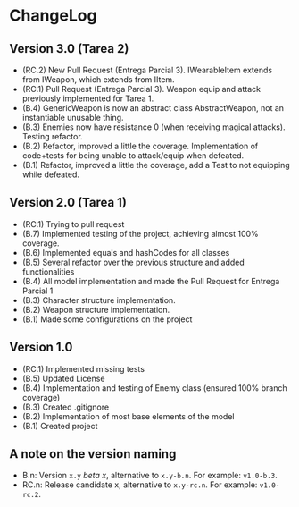 ChangeLog
=========

Version 3.0 (Tarea 2)
-----------
- (RC.2) New Pull Request (Entrega Parcial 3). IWearableItem extends from IWeapon, which extends from IItem.
- (RC.1) Pull Request (Entrega Parcial 3). Weapon equip and attack previously implemented for Tarea 1.
- (B.4) GenericWeapon is now an abstract class AbstractWeapon, not an instantiable unusable thing.
- (B.3) Enemies now have resistance 0 (when receiving magical attacks). Testing refactor.
- (B.2) Refactor, improved a little the coverage. Implementation of code+tests for being unable to attack/equip when defeated.
- (B.1) Refactor, improved a little the coverage, add a Test to not equipping while defeated.

Version 2.0 (Tarea 1)
-----------

- (RC.1) Trying to pull request
- (B.7) Implemented testing of the project, achieving almost 100% coverage.
- (B.6) Implemented equals and hashCodes for all classes
- (B.5) Several refactor over the previous structure and added functionalities
- (B.4) All model implementation and made the Pull Request for Entrega Parcial 1
- (B.3) Character structure implementation.
- (B.2) Weapon structure implementation.
- (B.1) Made some configurations on the project

Version 1.0
-----------
- (RC.1) Implemented missing tests
- (B.5) Updated License
- (B.4) Implementation and testing of Enemy class (ensured 100% branch coverage)
- (B.3) Created .gitignore
- (B.2) Implementation of most base elements of the model
- (B.1) Created project

A note on the version naming
----------------------------
- B.n: Version ``x.y`` _beta x_, alternative to ``x.y-b.n``.
  For example: ``v1.0-b.3``.
- RC.n: Release candidate x, alternative to ``x.y-rc.n``.
  For example: ``v1.0-rc.2``.